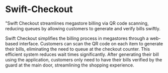 # Swift-Checkout
"Swift Checkout streamlines megastore billing via QR code scanning, reducing queues by allowing customers to generate and verify bills swiftly.

Swift Checkout simplifies the billing process in megastores through a web-based interface. Customers can scan the QR code on each item to generate their bills, eliminating the need to queue at the checkout counter. This efficient system reduces wait times significantly. After generating their bill using the application, customers only need to have their bills verified by the guard at the main door, streamlining the shopping experience.
